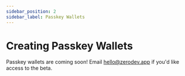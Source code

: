 ```yaml
---
sidebar_position: 2
sidebar_label: Passkey Wallets
---
```


# Creating Passkey Wallets

Passkey wallets are coming soon!  Email [hello@zerodev.app](hello@zerodev.app) if you'd like access to the beta.